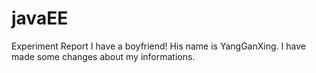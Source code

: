 # javaEE
Experiment Report
I have a boyfriend! His name is YangGanXing.
I have made some changes about my informations.
